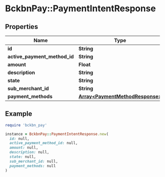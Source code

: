 # BckbnPay::PaymentIntentResponse

## Properties

| Name | Type | Description | Notes |
| ---- | ---- | ----------- | ----- |
| **id** | **String** |  | [optional] |
| **active_payment_method_id** | **String** |  | [optional] |
| **amount** | **Float** |  | [optional] |
| **description** | **String** |  | [optional] |
| **state** | **String** |  | [optional] |
| **sub_merchant_id** | **String** |  | [optional] |
| **payment_methods** | [**Array&lt;PaymentMethodResponse&gt;**](PaymentMethodResponse.md) |  | [optional] |

## Example

```ruby
require 'bckbn_pay'

instance = BckbnPay::PaymentIntentResponse.new(
  id: null,
  active_payment_method_id: null,
  amount: null,
  description: null,
  state: null,
  sub_merchant_id: null,
  payment_methods: null
)
```

